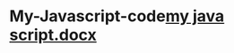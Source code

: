 # My-Javascript-code[my java script.docx](https://github.com/fahadyaradua01/My-Javascript-code/files/9495235/HOW.TO.PUSH.CODE.TO.GITHUB.REPOSITORY.docx)
